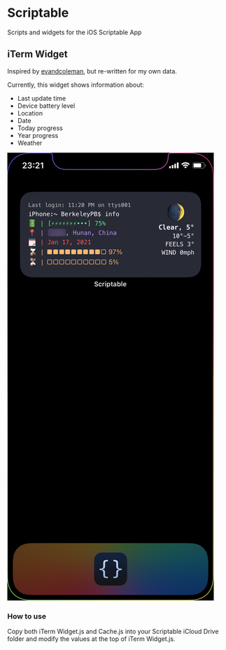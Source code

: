 # Scriptable

Scripts and widgets for the iOS Scriptable App



## iTerm Widget

Inspired by [evandcoleman](https://github.com/evandcoleman/scriptable), but re-written for my own data.

Currently, this widget shows information about: 

- Last update time
- Device battery level
- Location
- Date
- Today progress
- Year progress
- Weather

![iTerm Widget](https://github.com/BerkeleyPB/Scriptable/blob/main/images/iTerm%20Widget.PNG)


### How to use

Copy both iTerm Widget.js and Cache.js into your Scriptable iCloud Drive folder and modify the values at the top of iTerm Widget.js. 
